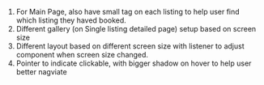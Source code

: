 1. For Main Page, also have small tag on each listing to help user find which listing they haved booked.
2. Different gallery (on Single listing detailed page) setup based on screen size
3. Different layout based on different screen size with listener to adjust component when screen size changed.
4. Pointer to indicate clickable, with bigger shadow on hover to help user better nagviate